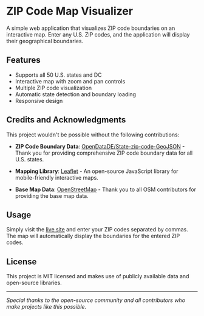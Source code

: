 # ZIP Code Map Visualizer

A simple web application that visualizes ZIP code boundaries on an interactive map. Enter any U.S. ZIP codes, and the application will display their geographical boundaries.

## Features
- Supports all 50 U.S. states and DC
- Interactive map with zoom and pan controls
- Multiple ZIP code visualization
- Automatic state detection and boundary loading
- Responsive design

## Credits and Acknowledgments

This project wouldn't be possible without the following contributions:

- **ZIP Code Boundary Data**: [OpenDataDE/State-zip-code-GeoJSON](https://github.com/OpenDataDE/State-zip-code-GeoJSON) - Thank you for providing comprehensive ZIP code boundary data for all U.S. states.

- **Mapping Library**: [Leaflet](https://leafletjs.com/) - An open-source JavaScript library for mobile-friendly interactive maps.

- **Base Map Data**: [OpenStreetMap](https://www.openstreetmap.org/) - Thank you to all OSM contributors for providing the base map data.

## Usage
Simply visit the [live site](#) and enter your ZIP codes separated by commas. The map will automatically display the boundaries for the entered ZIP codes.

## License
This project is MIT licensed and makes use of publicly available data and open-source libraries.

---
*Special thanks to the open-source community and all contributors who make projects like this possible.*
